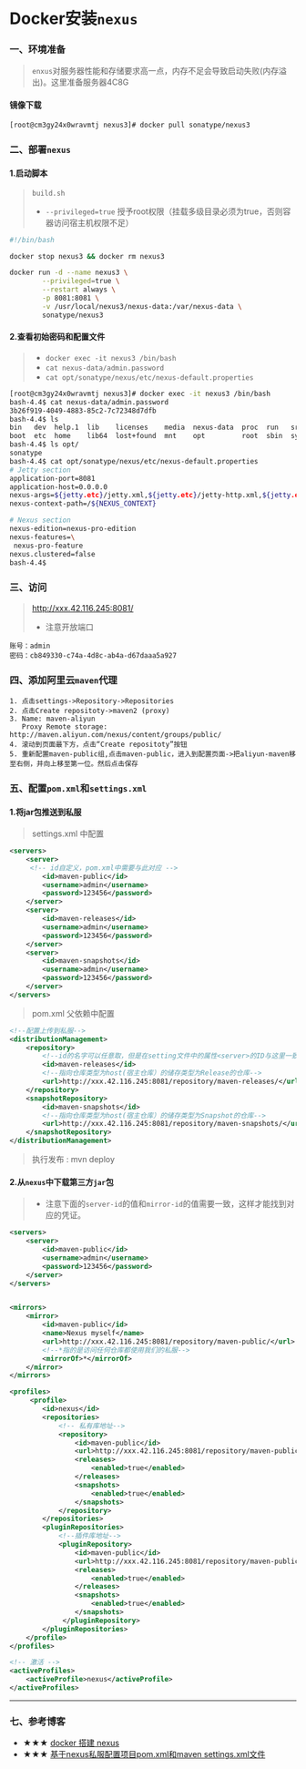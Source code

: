 # Docker安装`nexus`


### 一、环境准备
> `enxus`对服务器性能和存储要求高一点，内存不足会导致启动失败(内存溢出)。这里准备服务器4C8G
#### 镜像下载
```bash
[root@cm3gy24x0wravmtj nexus3]# docker pull sonatype/nexus3
```

### 二、部署`nexus`
#### 1.启动脚本
> `build.sh`
> - `--privileged=true` 授予root权限（挂载多级目录必须为true，否则容器访问宿主机权限不足）
```bash
#!/bin/bash

docker stop nexus3 && docker rm nexus3

docker run -d --name nexus3 \
        --privileged=true \
        --restart always \
        -p 8081:8081 \
        -v /usr/local/nexus3/nexus-data:/var/nexus-data \
        sonatype/nexus3
```

#### 2.查看初始密码和配置文件
> - `docker exec -it nexus3 /bin/bash`
> - `cat nexus-data/admin.password`
> - `cat opt/sonatype/nexus/etc/nexus-default.properties`
```bash
[root@cm3gy24x0wravmtj nexus3]# docker exec -it nexus3 /bin/bash
bash-4.4$ cat nexus-data/admin.password 
3b26f919-4049-4883-85c2-7c72348d7dfb
bash-4.4$ ls
bin   dev  help.1  lib    licenses    media  nexus-data  proc  run   srv  tmp                uid_template.sh  var
boot  etc  home    lib64  lost+found  mnt    opt         root  sbin  sys  uid_entrypoint.sh  usr
bash-4.4$ ls opt/
sonatype
bash-4.4$ cat opt/sonatype/nexus/etc/nexus-default.properties 
# Jetty section
application-port=8081
application-host=0.0.0.0
nexus-args=${jetty.etc}/jetty.xml,${jetty.etc}/jetty-http.xml,${jetty.etc}/jetty-requestlog.xml
nexus-context-path=/${NEXUS_CONTEXT}

# Nexus section
nexus-edition=nexus-pro-edition
nexus-features=\
 nexus-pro-feature
nexus.clustered=false
bash-4.4$ 
```

### 三、访问
> http://xxx.42.116.245:8081/
> - 注意开放端口
```text
账号：admin
密码：cb849330-c74a-4d8c-ab4a-d67daaa5a927
```

### 四、添加阿里云`maven`代理
```properties
1. 点击settings->Repository->Repositories
2. 点击Create repositoty->maven2 (proxy)
3. Name: maven-aliyun
   Proxy Remote storage: http://maven.aliyun.com/nexus/content/groups/public/
4. 滚动到页面最下方，点击“Create repositoty”按钮
5. 重新配置maven-public组,点击maven-public，进入到配置页面->把aliyun-maven移至右侧，并向上移至第一位。然后点击保存
```

### 五、配置`pom.xml`和`settings.xml`
#### 1.将jar包推送到私服
> settings.xml 中配置
```xml
<servers>
    <server>
     <!-- id自定义，pom.xml中需要与此对应 -->
        <id>maven-public</id>
        <username>admin</username>
        <password>123456</password>
    </server>
    <server>
        <id>maven-releases</id>
        <username>admin</username>
        <password>123456</password>
    </server>
    <server>
        <id>maven-snapshots</id>
        <username>admin</username>
        <password>123456</password>
    </server>
</servers>
```
> pom.xml 父依赖中配置
```xml
<!--配置上传到私服-->
<distributionManagement>
    <repository>
        <!--id的名字可以任意取，但是在setting文件中的属性<server>的ID与这里一致-->
        <id>maven-releases</id>
        <!--指向仓库类型为host(宿主仓库）的储存类型为Release的仓库-->
        <url>http://xxx.42.116.245:8081/repository/maven-releases/</url>
    </repository>
    <snapshotRepository>
        <id>maven-snapshots</id>
        <!--指向仓库类型为host(宿主仓库）的储存类型为Snapshot的仓库-->
        <url>http://xxx.42.116.245:8081/repository/maven-snapshots/</url>
    </snapshotRepository>
</distributionManagement>
```
> 执行发布 : mvn deploy

#### 2.从`nexus`中下载第三方`jar`包
> 
> - 注意下面的`server-id`的值和`mirror-id`的值需要一致，这样才能找到对应的凭证。
```xml
<servers>
    <server>
        <id>maven-public</id>
        <username>admin</username>
        <password>123456</password>
    </server>
</servers>


<mirrors>
    <mirror>
        <id>maven-public</id>
        <name>Nexus myself</name>
        <url>http://xxx.42.116.245:8081/repository/maven-public/</url>
        <!--*指的是访问任何仓库都使用我们的私服-->
        <mirrorOf>*</mirrorOf>
    </mirror>
</mirrors>

<profiles>
     <profile>
        <id>nexus</id>
        <repositories>
            <!-- 私有库地址-->
            <repository>
                <id>maven-public</id>
                <url>http://xxx.42.116.245:8081/repository/maven-public/</url>
                <releases>
                    <enabled>true</enabled>
                </releases>
                <snapshots>
                    <enabled>true</enabled>
                </snapshots>    
            </repository>
        </repositories>
        <pluginRepositories>
            <!--插件库地址-->
            <pluginRepository>
                <id>maven-public</id>
                <url>http://xxx.42.116.245:8081/repository/maven-public/</url>
                <releases>
                    <enabled>true</enabled>
                </releases>
                <snapshots>
                    <enabled>true</enabled>
                </snapshots>
             </pluginRepository>
        </pluginRepositories>
    </profile>
</profiles>

<!-- 激活 -->
<activeProfiles>
    <activeProfile>nexus</activeProfile>
</activeProfiles>

```

---
### 七、参考博客
* ★★★ [docker 搭建 nexus](https://www.jianshu.com/p/edf57ba6a159)
* ★★★ [基于nexus私服配置项目pom.xml和maven settings.xml文件](https://www.cnblogs.com/boris-et/p/13564130.html)
